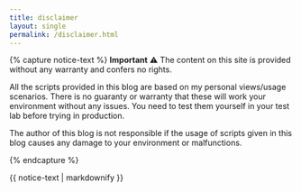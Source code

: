 ```yaml
---
title: disclaimer
layout: single
permalink: /disclaimer.html
---
```


{% capture notice-text %}
**Important** ⚠️ The content on this site is provided without any warranty and confers no rights.

All the scripts provided in this blog are based on my personal views/usage scenarios. There is no guaranty or warranty that these will work your environment without any issues. You need to test them yourself in your test lab before trying in production.

The author of this blog is not responsible if the usage of scripts given in this blog causes any damage to your environment or malfunctions.

{% endcapture %}

<div class="notice--warning">
  {{ notice-text | markdownify }}
</div>